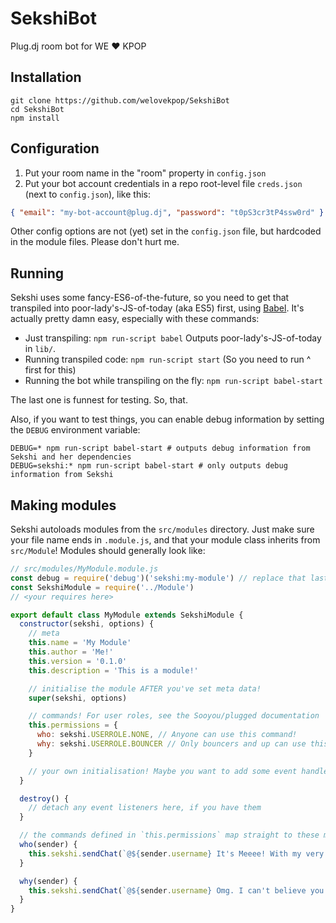 # SekshiBot
Plug.dj room bot for WE ♥ KPOP

## Installation

```
git clone https://github.com/welovekpop/SekshiBot
cd SekshiBot
npm install
```

## Configuration

1. Put your room name in the "room" property in `config.json`
1. Put your bot account credentials in a repo root-level file `creds.json` (next to `config.json`), like this:

```json
{ "email": "my-bot-account@plug.dj", "password": "t0pS3cr3tP4ssw0rd" }
```

Other config options are not (yet) set in the `config.json` file, but hardcoded in the module files. Please don't hurt me.

## Running

Sekshi uses some fancy-ES6-of-the-future, so you need to get that transpiled into poor-lady's-JS-of-today (aka ES5) first, using [Babel](https://babeljs.io). It's actually pretty damn easy, especially with these commands:

* Just transpiling: `npm run-script babel` Outputs poor-lady's-JS-of-today in `lib/`.
* Running transpiled code: `npm run-script start` (So you need to run ^ first for this)
* Running the bot while transpiling on the fly: `npm run-script babel-start`

The last one is funnest for testing. So, that.

Also, if you want to test things, you can enable debug information by setting the `DEBUG` environment variable:
```
DEBUG=* npm run-script babel-start # outputs debug information from Sekshi and her dependencies
DEBUG=sekshi:* npm run-script babel-start # only outputs debug information from Sekshi
```

## Making modules

Sekshi autoloads modules from the `src/modules` directory. Just make sure your file name ends in `.module.js`, and that your module class inherits from `src/Module`! Modules should generally look like:

```javascript
// src/modules/MyModule.module.js
const debug = require('debug')('sekshi:my-module') // replace that last bit with your module name!
const SekshiModule = require('../Module')
// <your requires here>

export default class MyModule extends SekshiModule {
  constructor(sekshi, options) {
    // meta
    this.name = 'My Module'
    this.author = 'Me!'
    this.version = '0.1.0'
    this.description = 'This is a module!'

    // initialise the module AFTER you've set meta data!
    super(sekshi, options)

    // commands! For user roles, see the Sooyou/plugged documentation
    this.permissions = {
      who: sekshi.USERROLE.NONE, // Anyone can use this command!
      why: sekshi.USERROLE.BOUNCER // Only bouncers and up can use this command!
    }

    // your own initialisation! Maybe you want to add some event handlers, or start a timer…
  }

  destroy() {
    // detach any event listeners here, if you have them
  }

  // the commands defined in `this.permissions` map straight to these methods:
  who(sender) {
    this.sekshi.sendChat(`@${sender.username} It's Meeee! With my very own module!`)
  }

  why(sender) {
    this.sekshi.sendChat(`@${sender.username} Omg. I can't believe you're asking this.`)
  }
}
```